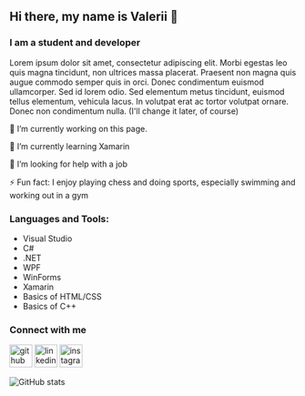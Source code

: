 ## Hi there, my name is Valerii 👋

### I am a student and developer

Lorem ipsum dolor sit amet, consectetur adipiscing elit. Morbi egestas leo quis magna tincidunt, non ultrices massa placerat. Praesent non magna quis augue commodo semper quis in orci. Donec condimentum euismod ullamcorper. Sed id lorem odio. Sed elementum metus tincidunt, euismod tellus elementum, vehicula lacus. In volutpat erat ac tortor volutpat ornare. Donec non condimentum nulla. (I'll change it later, of course)

🔭 I’m currently working on this page. 

🌱 I’m currently learning Xamarin 

🤔 I’m looking for help with a job 

⚡ Fun fact: I enjoy playing chess and doing sports, especially swimming and working out in a gym

### Languages and Tools:

- Visual Studio
- C#
- .NET
- WPF
- WinForms
- Xamarin
- Basics of HTML/CSS
- Basics of C++

### Connect with me

[<img src='https://cdn.jsdelivr.net/npm/simple-icons@3.0.1/icons/github.svg' alt='github' height='40'>](https://github.com/v-andrusenko)  [<img src='https://cdn.jsdelivr.net/npm/simple-icons@3.0.1/icons/linkedin.svg' alt='linkedin' height='40'>](https://www.linkedin.com/in/https://www.linkedin.com/in/valerii-andrusenko-4969b4212//)  [<img src='https://cdn.jsdelivr.net/npm/simple-icons@3.0.1/icons/instagram.svg' alt='instagram' height='40'>](https://www.instagram.com/https://www.instagram.com/howyouddoing/)  

![GitHub stats](https://github-readme-stats.vercel.app/api?username=v-andrusenko&show_icons=true)  
